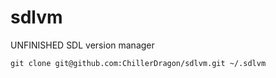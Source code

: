 # sdlvm

UNFINISHED SDL version manager

    git clone git@github.com:ChillerDragon/sdlvm.git ~/.sdlvm
